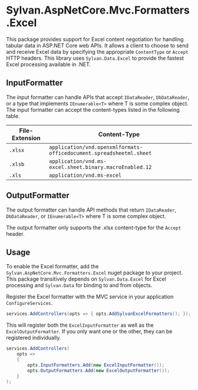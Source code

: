 ﻿# Sylvan.AspNetCore.Mvc.Formatters.Excel

This package provides support for Excel content negotiation for handling tabular data in ASP.NET Core web APIs.
It allows a client to choose to send and receive Excel data by specifying the appropriate `ContentType` or `Accept` HTTP headers. This library uses `Sylvan.Data.Excel` to provide the fastest Excel processing available in .NET.

## InputFormatter

The input formatter can handle APIs that accept `IDataReader`, `DbDataReader`, or a type that implements `IEnumerable<T>` where T is some complex object. The input formatter can accept the content-types listed in the following table.

| File-Extension | Content-Type |
|-|-|
|`.xlsx`|`application/vnd.openxmlformats-officedocument.spreadsheetml.sheet`|
|`.xlsb`|`application/vnd.ms-excel.sheet.binary.macroEnabled.12`|
|`.xls`|`application/vnd.ms-excel`|

## OutputFormatter

The output formatter can handle API methods that return `IDataReader`, `DbDataReader`, or `IEnumerable<T>` where T is some complex object.

The output formatter only supports the .xlsx content-type for the `Accept` header.

## Usage

To enable the Excel formatter, add the `Sylvan.AspNetCore.Mvc.Formatters.Excel` nuget package to your project. This package transitively depends on `Sylvan.Data.Excel` for Excel processing and `Sylvan.Data` for binding to and from objects.

Register the Excel formatter with the MVC service in your application `ConfigureServices`.

```C#
services.AddControllers(opts => { opts.AddSylvanExcelFormatters(); });
```

This will register both the `ExcelInputFormatter` as well as the `ExcelOutputFormatter`. If you only want one or the other, they can be registered individually.

```C#
services.AddControllers(
    opts =>
    {
        opts.InputFormatters.Add(new ExcelInputFormatter());
        opts.OutputFormatters.Add(new ExcelOutputFormatter());
    }
);
```
